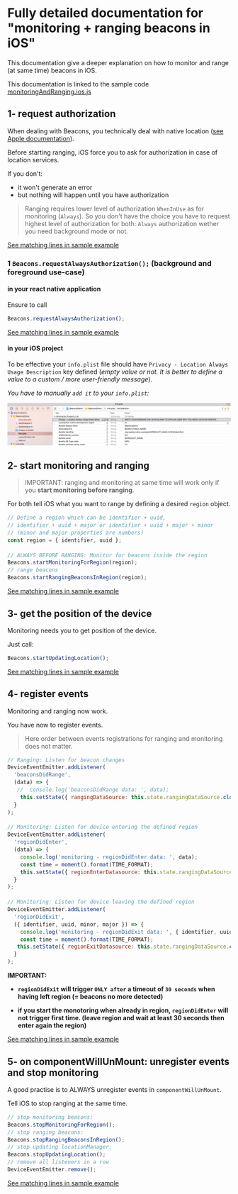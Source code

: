 # Fully detailed documentation for "monitoring + ranging beacons in iOS"

This documentation give a deeper explanation on how to monitor and range (at same time) beacons in iOS.

This documentation is linked to the sample code [monitoringAndRanging.ios.js](./monitoringAndRanging.ios.js)

## 1- request authorization

When dealing with Beacons, you technically deal with native location ([see Apple documentation](https://developer.apple.com/reference/corelocation/cllocationmanager)).

Before starting ranging, iOS force you to ask for authorization in case of location services.

If you don't:
- it won't generate an error
- but nothing will happen until you have authorization


> Ranging requires lower level of authorization `WhenInUse` as for monitoring (`Always`). So you don't have the choice you have to request highest level of authorization for both: `Always` authorization wether you need background mode or not.

[See matching lines in sample example]()

### 1 `Beacons.requestAlwaysAuthorization();` (**background and foreground use-case**)

#### in your react native application
Ensure to call

```javascript
Beacons.requestAlwaysAuthorization();
```

[See matching lines in sample example]()

#### in your iOS project

To be effective your `info.plist` file should have `Privacy - Location Always Usage Description` key defined (*empty value or not. It is better to define a value to a custom / more user-friendly message*).

*You have to manually `add it` to your `info.plist`:*

![ios: request when in use authorization](../../images/plistRequireAlwaysUseAutorization.png)

## 2- start monitoring and ranging

> IMPORTANT: ranging and monitoring at same time will work only if you **start monitoring before ranging**.

For both tell iOS what you want to range by defining a desired `region` object.


```javascript
// Define a region which can be identifier + uuid,
// identifier + uuid + major or identifier + uuid + major + minor
// (minor and major properties are numbers)
const region = { identifier, uuid };

// ALWAYS BEFORE RANGING: Monitor for beacons inside the region
Beacons.startMonitoringForRegion(region);
// range beacons
Beacons.startRangingBeaconsInRegion(region);
```

[See matching lines in sample example]()

## 3- get the position of the device

Monitoring needs you to get position of the device.

Just call:
```javascript
Beacons.startUpdatingLocation();
```

[See matching lines in sample example]()

## 4- register events

Monitoring and ranging now work.

You have now to register events.

> Here order between events registrations for ranging and monitoring does not matter.

```javascript
// Ranging: Listen for beacon changes
DeviceEventEmitter.addListener(
  'beaconsDidRange',
  (data) => {
   //  console.log('beaconsDidRange data: ', data);
    this.setState({ rangingDataSource: this.state.rangingDataSource.cloneWithRows(data.beacons) });
  }
);

// Monitoring: Listen for device entering the defined region
DeviceEventEmitter.addListener(
  'regionDidEnter',
  (data) => {
    console.log('monitoring - regionDidEnter data: ', data);
    const time = moment().format(TIME_FORMAT);
    this.setState({ regionEnterDatasource: this.state.rangingDataSource.cloneWithRows([{ identifier:data.identifier, uuid:data.uuid, minor:data.minor, major:data.major, time }]) });
  }
);

// Monitoring: Listen for device leaving the defined region
DeviceEventEmitter.addListener(
  'regionDidExit',
  ({ identifier, uuid, minor, major }) => {
    console.log('monitoring - regionDidExit data: ', { identifier, uuid, minor, major });
    const time = moment().format(TIME_FORMAT);
   this.setState({ regionExitDatasource: this.state.rangingDataSource.cloneWithRows([{ identifier, uuid, minor, major, time }]) });
  }
);
```

**IMPORTANT:**
- **`regionDidExit` will trigger `ONLY after` a timeout of `30 seconds` when having left region (= beacons no more detected)**

- **if you start the monotoring when already in region, `regionDidEnter` will not trigger first time. (leave region and wait at least 30 seconds then enter again the region)**


[See matching lines in sample example]()


## 5- on componentWillUnMount: unregister events and stop monitoring

A good practise is to ALWAYS unregister events in `componentWillUnMount`.

Tell iOS to stop ranging at the same time.

```javascript
// stop monitoring beacons:
Beacons.stopMonitoringForRegion();
// stop ranging beacons:
Beacons.stopRangingBeaconsInRegion();
// stop updating locationManager:
Beacons.stopUpdatingLocation();
// remove all listeners in a row
DeviceEventEmitter.remove();
```

[See matching lines in sample example]()
